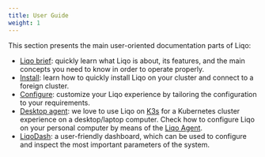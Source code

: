 ```yaml
---
title: User Guide
weight: 1
---
```


This section presents the main user-oriented documentation parts of Liqo:

* [Liqo brief](./liqo-brief): quickly learn what Liqo is about, its features, and the main concepts you need to know in order to operate properly.
* [Install](./gettingstarted): learn how to quickly install Liqo on your cluster and connect to a foreign cluster.
* [Configure](./configure): customize your Liqo experience by tailoring the configuration to your requirements.
* [Desktop agent](./liqo-agent): we love to use Liqo on [K3s](www.k3s.io) for a Kubernetes cluster experience on a desktop/laptop computer. Check how to configure Liqo on your personal computer by means of the [Liqo Agent](./liqo-agent).
* [LiqoDash](./dashboard): a user-friendly dashboard, which can be used to configure and inspect the most important parameters of the system.
